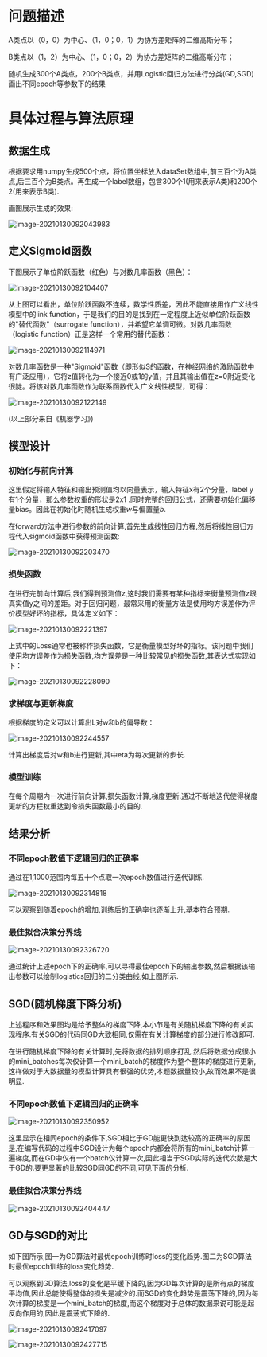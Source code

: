 # 问题描述

A类点以（0，0）为中心、（1，0；0，1）为协方差矩阵的二维高斯分布；

B类点以（1，2）为中心、（1，0；0，2）为协方差矩阵的二维高斯分布；

随机生成300个A类点，200个B类点，并用Logistic回归方法进行分类(GD,SGD)画出不同epoch等参数下的结果

# 具体过程与算法原理

## 数据生成

根据要求用numpy生成500个点，将位置坐标放入dataSet数组中,前三百个为A类点,后三百个为B类点。再生成一个label数组，包含300个1(用来表示A类)和200个2(用来表示B类).

画图展示生成的效果:

![image-20210130092043983](https://gitee.com/sun-roc/picture/raw/master/img/image-20210130092043983.png)

## 定义Sigmoid函数

下图展示了单位阶跃函数（红色）与对数几率函数（黑色）：

![image-20210130092104407](https://gitee.com/sun-roc/picture/raw/master/img/image-20210130092104407.png)

从上图可以看出，单位阶跃函数不连续，数学性质差，因此不能直接用作广义线性模型中的link function，于是我们的目的是找到在一定程度上近似单位阶跃函数的"替代函数"（surrogate function），并希望它单调可微。对数几率函数（logistic function）正是这样一个常用的替代函数：

![image-20210130092114971](https://gitee.com/sun-roc/picture/raw/master/img/image-20210130092114971.png)

对数几率函数是一种"Sigmoid"函数（即形似S的函数，在神经网络的激励函数中有广泛应用），它将z值转化为一个接近0或1的y值，并且其输出值在z=0附近变化很陡。将该对数几率函数作为联系函数代入广义线性模型，可得：

![image-20210130092122149](https://gitee.com/sun-roc/picture/raw/master/img/image-20210130092122149.png)

(以上部分来自《机器学习》)

##  模型设计

### 初始化与前向计算

这里假定将输入特征和输出预测值均以向量表示，输入特征x有2个分量，label y有1个分量，那么参数权重的形状是2x1 .同时完整的回归公式，还需要初始化偏移量bias。因此在初始化时随机生成权重$w$与偏置量$b$.

在forward方法中进行参数的前向计算,首先生成线性回归方程,然后将线性回归方程代入sigmoid函数中获得预测函数:

![image-20210130092203470](https://gitee.com/sun-roc/picture/raw/master/img/image-20210130092203470.png)

###  损失函数

在进行完前向计算后,我们得到预测值z,这时我们需要有某种指标来衡量预测值z跟真实值y之间的差距。对于回归问题，最常采用的衡量方法是使用均方误差作为评价模型好坏的指标，具体定义如下：

![image-20210130092221397](https://gitee.com/sun-roc/picture/raw/master/img/image-20210130092221397.png)

上式中的Loss通常也被称作损失函数，它是衡量模型好坏的指标。该问题中我们使用均方误差作为损失函数,均方误差是一种比较常见的损失函数,其表达式实现如下：

![image-20210130092228090](https://gitee.com/sun-roc/picture/raw/master/img/image-20210130092228090.png)

### 求梯度与更新梯度

根据梯度的定义可以计算出L对w和b的偏导数：

![image-20210130092244557](https://gitee.com/sun-roc/picture/raw/master/img/image-20210130092244557.png)

计算出梯度后对w和b进行更新,其中eta为每次更新的步长.

### 模型训练

在每个周期内一次进行前向计算,损失函数计算,梯度更新.通过不断地迭代使得梯度更新的方程权重达到令损失函数最小的目的.

## 结果分析

### 不同epoch数值下逻辑回归的正确率

通过在1,1000范围内每五十个点取一次epoch数值进行迭代训练.

![image-20210130092314818](https://gitee.com/sun-roc/picture/raw/master/img/image-20210130092314818.png)

可以观察到随着epoch的增加,训练后的正确率也逐渐上升,基本符合预期.

### 最佳拟合决策分界线

![image-20210130092326720](https://gitee.com/sun-roc/picture/raw/master/img/image-20210130092326720.png)

通过统计上述epoch下的正确率,可以寻得最佳epoch下的输出参数,然后根据该输出参数可以绘制logistics回归的二分类曲线,如上图所示.

## SGD(随机梯度下降分析)

上述程序和效果图均是给予整体的梯度下降,本小节是有关随机梯度下降的有关实现程序.有关SGD的代码同GD大致相同,仅需在有关计算梯度的部分进行修改即可.

在进行随机梯度下降的有关计算时,先将数据的排列顺序打乱,然后将数据分成很小的mini\_batches每次仅计算一个mini\_batch的梯度作为整个整体的梯度进行更新,这样做对于大数据量的模型计算具有很强的优势,本题数据量较小,故而效果不是很明显.

### 不同epoch数值下逻辑回归的正确率

![image-20210130092350952](https://gitee.com/sun-roc/picture/raw/master/img/image-20210130092350952.png)

这里显示在相同epoch的条件下,SGD相比于GD能更快到达较高的正确率的原因是,在编写代码的过程中SGD设计为每个epoch内都会将所有的mini\_batch计算一遍梯度,而在GD中仅有一个batch仅计算一次,因此相当于SGD实际的迭代次数是大于GD的.要更显著的比较SGD同GD的不同,可见下面的分析.

### 最佳拟合决策分界线

![image-20210130092404447](https://gitee.com/sun-roc/picture/raw/master/img/image-20210130092404447.png)

## GD与SGD的对比

如下图所示,图一为GD算法时最优epoch训练时loss的变化趋势.图二为SGD算法时最优epoch训练的loss变化趋势.

可以观察到GD算法,loss的变化是平缓下降的,因为GD每次计算的是所有点的梯度平均值,因此总能使得整体的损失是减少的.而SGD的变化趋势是震荡下降的,因为每次计算的梯度是一个mini\_batch的梯度,而这个梯度对于总体的数据来说可能是起反向作用的,因此是震荡式下降的.

![image-20210130092417097](https://gitee.com/sun-roc/picture/raw/master/img/image-20210130092417097.png)

![image-20210130092427715](https://gitee.com/sun-roc/picture/raw/master/img/image-20210130092427715.png)

